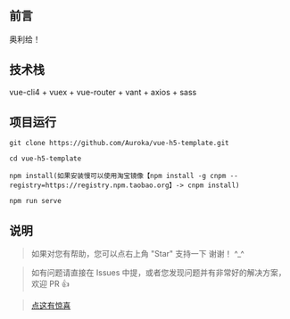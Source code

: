 ## 前言

奥利给！

## 技术栈

vue-cli4 + vuex + vue-router + vant + axios + sass

## 项目运行

```
git clone https://github.com/Auroka/vue-h5-template.git

cd vue-h5-template

npm install(如果安装慢可以使用淘宝镜像【npm install -g cnpm --registry=https://registry.npm.taobao.org】-> cnpm install)

npm run serve

```

## 说明

> 如果对您有帮助，您可以点右上角 "Star" 支持一下 谢谢！ ^\_^

> 如有问题请直接在 Issues 中提，或者您发现问题并有非常好的解决方案，欢迎 PR 👍

> [点这有惊喜](http://www.4399.com/)
